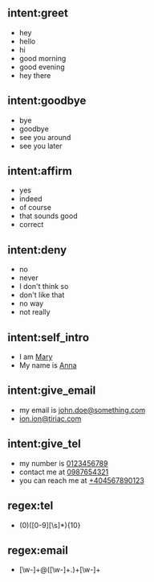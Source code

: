 ## intent:greet
- hey
- hello
- hi
- good morning
- good evening
- hey there

## intent:goodbye
- bye
- goodbye
- see you around
- see you later

## intent:affirm
- yes
- indeed
- of course
- that sounds good
- correct

## intent:deny
- no
- never
- I don't think so
- don't like that
- no way
- not really

## intent:self_intro
- I am [Mary](PERSON)
- My name is [Anna](PERSON)

## intent:give_email
- my email is [john.doe@something.com](email)
- [ion.ion@tiriac.com](email)

## intent:give_tel
- my number is [0123456789](tel)
- contact me at [0987654321](tel)
- you can reach me at [+404567890123](tel)

## regex:tel
- (0)([0-9][\s]*){10}
 
## regex:email
- [\w-]+@([\w-]+\.)+[\w-]+
